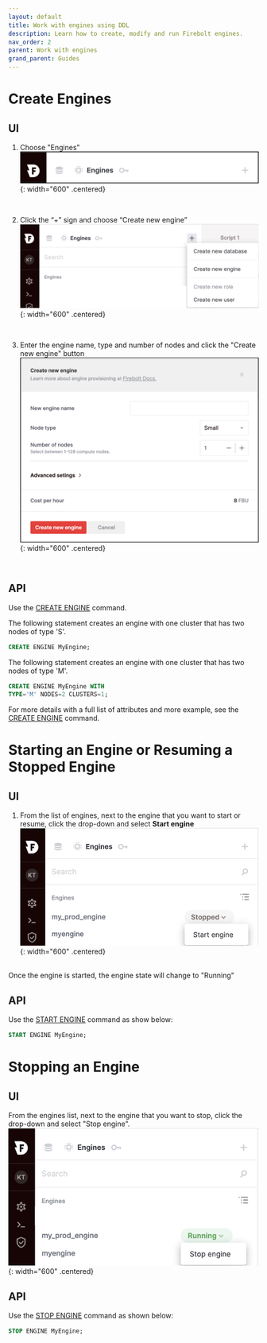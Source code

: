 ```yaml
---
layout: default
title: Work with engines using DDL
description: Learn how to create, modify and run Firebolt engines.
nav_order: 2
parent: Work with engines
grand_parent: Guides
---
```



# Create Engines
## UI
1. Choose "Engines" <br />
  ![](../../assets/images/Engines_Section.png){: width="600" .centered}
 <br /> 

2. Click the “+” sign and choose “Create new engine” <br />
 ![](../../assets/images/Engine_Create_Popup.png){: width="600" .centered}
 <br /> 

3. Enter the engine name, type and number of nodes and click the "Create new engine" button <br />
![](../../assets/images/Create_Engine_Dialog.png){: width="600" .centered}
 <br />  

## API <br />
Use the [CREATE ENGINE](../../sql_reference/commands/engines/create-engine.md) command.

The following statement creates an engine with one cluster that has two nodes of type 'S'.
```sql
CREATE ENGINE MyEngine;
```  

The following statement creates an engine with one cluster that has two nodes of type 'M'.

```sql
CREATE ENGINE MyEngine WITH
TYPE='M' NODES=2 CLUSTERS=1;
```  

For more details with a full list of attributes and more example, see the [CREATE ENGINE](../../sql_reference/commands/engines/create-engine.md) command.

# Starting an Engine or Resuming a Stopped Engine
## UI
1. From the list of engines, next to the engine that you want to start or resume, click the drop-down and select **Start engine** <br />
![](../../assets/images/Start_Engine.png){: width="600" .centered}
 <br /> 
Once the engine is started, the engine state will change to "Running"

## API
Use the [START ENGINE](../../sql_reference/commands/engines/start-engine.md) command as show below:

```sql
START ENGINE MyEngine;
```  

# Stopping an Engine
## UI
From the engines list, next to the engine that you want to stop, click the drop-down and select "Stop engine".
![](../../assets/images/Stop_Engine.png){: width="600" .centered}
 <br /> 

## API
Use the [STOP ENGINE](../../sql_reference/commands/engines/stop-engine.md) command as shown below:

```sql
STOP ENGINE MyEngine;
```  







